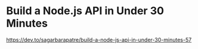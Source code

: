 # Build a Node.js API in Under 30 Minutes
https://dev.to/sagarbarapatre/build-a-node-js-api-in-under-30-minutes-57
